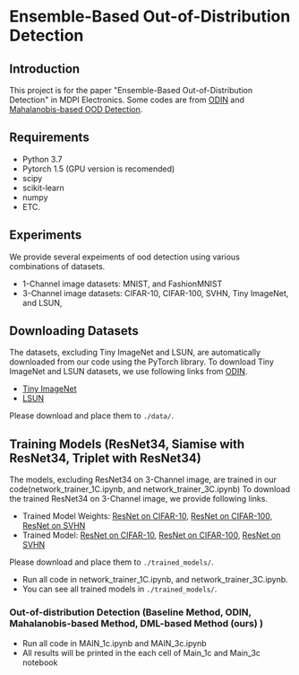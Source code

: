# Ensemble-Based Out-of-Distribution Detection

## Introduction
This project is for the paper "Ensemble-Based Out-of-Distribution Detection" in MDPI Electronics. Some codes are from [ODIN](https://github.com/facebookresearch/odin) and [Mahalanobis-based OOD Detection](https://github.com/pokaxpoka/deep_Mahalanobis_detector/).

## Requirements
- Python 3.7
- Pytorch 1.5 (GPU version is recomended)
- scipy
- scikit-learn
- numpy
- ETC.

## Experiments
We provide several expeiments of ood detection using various combinations of datasets. 
- 1-Channel image datasets: MNIST, and FashionMNIST
- 3-Channel image datasets: CIFAR-10, CIFAR-100, SVHN, Tiny ImageNet, and LSUN,

## Downloading Datasets
The datasets, excluding Tiny ImageNet and LSUN, are automatically downloaded from our code using the PyTorch library.
To download Tiny ImageNet and LSUN datasets, we use following links from [ODIN](https://github.com/facebookresearch/odin).
- [Tiny ImageNet](https://www.dropbox.com/s/kp3my3412u5k9rl/Imagenet_resize.tar.gz)
- [LSUN](https://www.dropbox.com/s/moqh2wh8696c3yl/LSUN_resize.tar.gz)

Please download and place them to `./data/`.

## Training Models (ResNet34, Siamise with ResNet34, Triplet with ResNet34)
The models, excluding ResNet34 on 3-Channel image, are trained in our code(network_trainer_1C.ipynb, and network_trainer_3C.ipynb)
To download the trained ResNet34 on 3-Channel image, we provide following links.
- Trained Model Weights: [ResNet on CIFAR-10](https://drive.google.com/file/d/1RWaAn4AKdc7pvdrDgtjCX20pkKFcUZLG/view), [ResNet on CIFAR-100](https://drive.google.com/file/d/1dD3M5dl8uCqCV1W3z1_Jjh82XaKgtyYT/view), [ResNet on SVHN](https://drive.google.com/file/d/1-8UvIYaYxmpfbZjA2hCiroOObCmP50ce/view)
- Trained Model: [ResNet on CIFAR-10](https://drive.google.com/file/d/1GOKXr7h4sX7Yh7jX7hdOZeDUXh0L-oLo/view), [ResNet on CIFAR-100](https://drive.google.com/file/d/1Jv3PstIGQzRoC_5zJTIPCopaovla_bWP/view), [ResNet on SVHN](https://drive.google.com/file/d/1DHibbI_-5aVcsXYO2W1L7KLrbD9Daky8/view)

Please download and place them to `./trained_models/`.

- Run all code in network_trainer_1C.ipynb, and network_trainer_3C.ipynb.
- You can see all trained models in `./trained_models/`.

### Out-of-distribution Detection (Baseline Method, ODIN, Mahalanobis-based Method, DML-based Method (ours) )
- Run all code in MAIN_1c.ipynb and MAIN_3c.ipynb
- All results will be printed in the each cell of Main_1c and Main_3c notebook  
